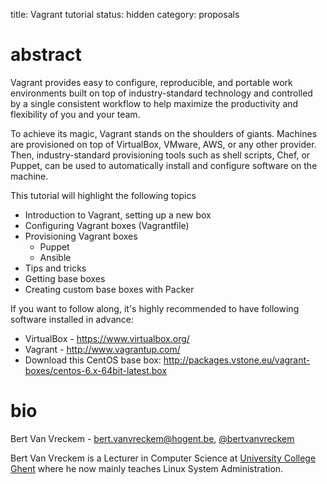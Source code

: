 title: Vagrant tutorial
status: hidden
category: proposals

# abstract
Vagrant provides easy to configure, reproducible, and portable work environments built on top of industry-standard technology and controlled by a single consistent workflow to help maximize the productivity and flexibility of you and your team.

To achieve its magic, Vagrant stands on the shoulders of giants. Machines are provisioned on top of VirtualBox, VMware, AWS, or any other provider. Then, industry-standard provisioning tools such as shell scripts, Chef, or Puppet, can be used to automatically install and configure software on the machine.

This tutorial will highlight the following topics

- Introduction to Vagrant, setting up a new box
- Configuring Vagrant boxes (Vagrantfile)
- Provisioning Vagrant boxes
    - Puppet
    - Ansible
- Tips and tricks
- Getting base boxes
- Creating custom base boxes with Packer

If you want to follow along, it's highly recommended to have following software installed in advance:

- VirtualBox - https://www.virtualbox.org/
- Vagrant - http://www.vagrantup.com/
- Download this CentOS base box: http://packages.vstone.eu/vagrant-boxes/centos-6.x-64bit-latest.box


# bio
Bert Van Vreckem - <bert.vanvreckem@hogent.be>, [@bertvanvreckem](https://twitter.com/bertvanvreckem)

Bert Van Vreckem is a Lecturer in Computer Science at [University College Ghent](http://fbo.hogent.be/) where he now mainly teaches Linux System Administration. 
